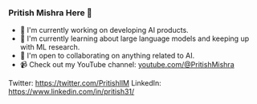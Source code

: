 ### Pritish Mishra Here 👋

- 🔭 I'm currently working on developing AI products.
- 🌱 I'm currently learning about large language models and keeping up with ML research.
- 🤝 I'm open to collaborating on anything related to AI.
- 📹 Check out my YouTube channel: [youtube.com/@PritishMishra](https://www.youtube.com/@PritishMishra)

Twitter: https://twitter.com/PritishllM
LinkedIn: https://www.linkedin.com/in/pritish31/
